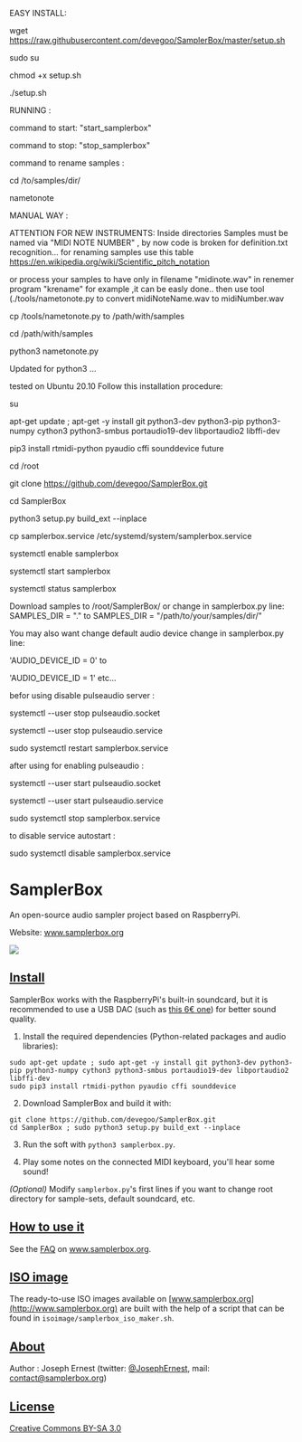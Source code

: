 EASY INSTALL:

wget https://raw.githubusercontent.com/devegoo/SamplerBox/master/setup.sh

sudo su

chmod +x setup.sh

./setup.sh

RUNNING :

  command to start: "start_samplerbox"
  
  command to stop: "stop_samplerbox"

  command to rename samples : 
  
cd /to/samples/dir/

nametonote

MANUAL WAY :

ATTENTION FOR NEW INSTRUMENTS: Inside directories Samples must be named  via "MIDI NOTE NUMBER" , by now code is broken for definition.txt recognition... for renaming samples use this table https://en.wikipedia.org/wiki/Scientific_pitch_notation

or process your samples to have only in filename "midinote.wav" in renemer program "krename" for example ,it can be easly done.. then use tool (./tools/nametonote.py to convert midiNoteName.wav to midiNumber.wav

>>

cp /tools/nametonote.py to /path/with/samples

cd /path/with/samples

python3 nametonote.py

>>

Updated for python3 ...

tested on Ubuntu 20.10
Follow this installation procedure:

su

apt-get update ; apt-get -y install git python3-dev python3-pip python3-numpy cython3 python3-smbus portaudio19-dev libportaudio2 libffi-dev

pip3 install rtmidi-python pyaudio cffi sounddevice future

cd /root

git clone https://github.com/devegoo/SamplerBox.git

cd SamplerBox

python3 setup.py build_ext --inplace

cp samplerbox.service  /etc/systemd/system/samplerbox.service

systemctl enable samplerbox

systemctl start samplerbox

systemctl status samplerbox

Download samples to /root/SamplerBox/
or change in samplerbox.py line:
SAMPLES_DIR = "."  to
SAMPLES_DIR = "/path/to/your/samples/dir/"

You may also want change default audio device
change in samplerbox.py line:

'AUDIO_DEVICE_ID = 0' to

'AUDIO_DEVICE_ID = 1' etc...

befor using disable pulseaudio server : 

systemctl --user stop pulseaudio.socket

systemctl --user stop pulseaudio.service

sudo systemctl restart samplerbox.service

after using for enabling pulseaudio :

systemctl --user start pulseaudio.socket

systemctl --user start pulseaudio.service

sudo systemctl stop samplerbox.service

to disable service autostart :

sudo systemctl disable samplerbox.service

SamplerBox
==========

An open-source audio sampler project based on RaspberryPi.

Website: www.samplerbox.org

[![](http://gget.it/flurexml/1.jpg)](https://www.youtube.com/watch?v=yz7GZ8YOjTw)

[Install](#install)
----

SamplerBox works with the RaspberryPi's built-in soundcard, but it is recommended to use a USB DAC (such as [this 6€ one](http://www.ebay.fr/itm/1Pc-PCM2704-5V-Mini-USB-Alimente-Sound-Carte-DAC-decodeur-Board-pr-ordinateur-PC-/231334667385?pt=LH_DefaultDomain_71&hash=item35dc9ee479)) for better sound quality.

1. Install the required dependencies (Python-related packages and audio libraries):

  ~~~
  sudo apt-get update ; sudo apt-get -y install git python3-dev python3-pip python3-numpy cython3 python3-smbus portaudio19-dev libportaudio2 libffi-dev
  sudo pip3 install rtmidi-python pyaudio cffi sounddevice
  ~~~

2. Download SamplerBox and build it with: 

  ~~~
  git clone https://github.com/devegoo/SamplerBox.git
  cd SamplerBox ; sudo python3 setup.py build_ext --inplace
  ~~~

3. Run the soft with `python3 samplerbox.py`.

4. Play some notes on the connected MIDI keyboard, you'll hear some sound!  

*(Optional)*  Modify `samplerbox.py`'s first lines if you want to change root directory for sample-sets, default soundcard, etc.


[How to use it](#howto)
----

See the [FAQ](http://www.samplerbox.org/faq) on www.samplerbox.org.


[ISO image](#isoimage)
----

The ready-to-use ISO images available on [www.samplerbox.org](http://www.samplerbox.org) are built with the help of a script that can be found in `isoimage/samplerbox_iso_maker.sh`.


[About](#about)
----

Author : Joseph Ernest (twitter: [@JosephErnest](http:/twitter.com/JosephErnest), mail: [contact@samplerbox.org](mailto:contact@samplerbox.org))


[License](#license)
----

[Creative Commons BY-SA 3.0](http://creativecommons.org/licenses/by-sa/3.0/)

